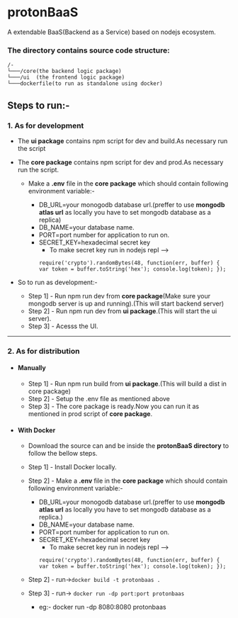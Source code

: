 # protonBaaS
A extendable BaaS(Backend as a Service) based on nodejs ecosystem.

### The directory contains source code structure:
```
/-
└───/core(the backend logic package)
└───/ui  (the frontend logic package)
└───dockerfile(to run as standalone using docker)
```

## Steps to run:-
### 1. As for development
- The **ui package** contains npm script for dev and build.As necessary run the script

- The **core package** contains npm script for dev and prod.As necessary run the script.

    - Make a **.env** file in the **core package** which should contain following environment variable:-

        - DB_URL=your monogodb database url.(preffer to use **mongodb atlas url** as locally you have to set mongodb database as a replica)
        - DB_NAME=your database name.
        - PORT=port number for application to run on.
        - SECRET_KEY=hexadecimal secret key
            - To make secret key run in nodejs repl --> 
            ```
            require('crypto').randomBytes(48, function(err, buffer) { var token = buffer.toString('hex'); console.log(token); });
            ```
- So to run as development:-
    - Step 1] - Run npm run dev from **core package**(Make sure your mongodb server is up and running).(This will start backend server)
    - Step 2] - Run npm run dev from **ui package**.(This will start the ui server).
    - Step 3] - Acesss the UI.

---
### 2. As for distribution

- #### Manually
    - Step 1] - Run npm run build from **ui package**.(This will build a dist in core package)
    - Step 2] - Setup the .env file as mentioned above
    - Step 3] - The core package is ready.Now you can run it as mentioned in prod script of **core package**.

- #### With Docker
    - Download the source can and be inside the **protonBaaS directory** to follow the bellow steps.
    - Step 1] - Install Docker locally.
    - Step 2] - Make a **.env** file in the **core package** which should contain following environment variable:-

        - DB_URL=your monogodb database url.(preffer to use **mongodb atlas url** as locally you have to set mongodb database as a replica.)
        - DB_NAME=your database name.
        - PORT=port number for application to run on.
        - SECRET_KEY=hexadecimal secret key
            - To make secret key run in nodejs repl --> 
            ```
            require('crypto').randomBytes(48, function(err, buffer) { var token = buffer.toString('hex'); console.log(token); });
    - Step 2] - run->```docker build -t protonbaas .```
    - Step 3] - run-> ```docker run -dp port:port protonbaas```
        - eg:- docker run -dp 8080:8080 protonbaas
    